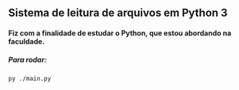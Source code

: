 <h2>Sistema de leitura de arquivos em Python 3</h2>
<h4>Fiz com a finalidade de estudar o Python, que estou abordando na faculdade.</h4>
<h5>Para rodar:</h5>
<code>py ./main.py</code>

